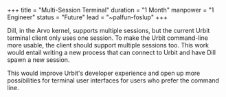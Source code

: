 +++
title = "Multi-Session Terminal"
duration = "1 Month"
manpower = "1 Engineer"
status = "Future"
lead = "~palfun-foslup"
+++

Dill, in the Arvo kernel, supports multiple sessions, but the current Urbit terminal client only uses one session.  To make the Urbit command-line more usable, the client should support multiple sessions too.  This work would entail writing a new process that can connect to Urbit and have Dill spawn a new session.

This would improve Urbit's developer experience and open up more possibilities for terminal user interfaces for users who prefer the command line.

